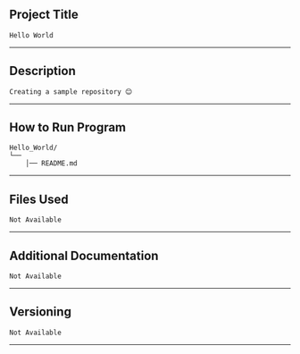 ## **Project Title**
    Hello World
----------------------
## **Description**
    Creating a sample repository 😊
----------------------
## **How to Run Program**
    Hello_World/
    └── 
        │── README.md
----------------------
## **Files Used**
    Not Available
----------------------
## **Additional Documentation**
    Not Available
----------------------
## **Versioning**
    Not Available
----------------------

   



